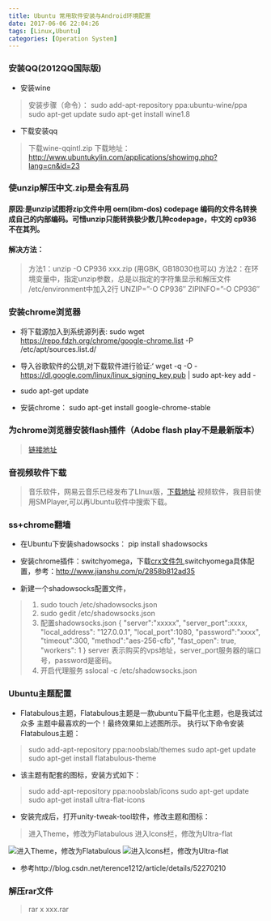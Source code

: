 ```yaml
---
title: Ubuntu 常用软件安装与Android环境配置
date: 2017-06-06 22:04:26
tags: [Linux,Ubuntu]
categories: [Operation System]
---
```


### **安装QQ(2012QQ国际版)**
- 安装wine
> 安装步骤（命令）：
>  sudo add-apt-repository ppa:ubuntu-wine/ppa
>  sudo apt-get update
>  sudo apt-get install wine1.8

- 下载安装qq
> 下载wine-qqintl.zip
> 下载地址：http://www.ubuntukylin.com/applications/showimg.php?lang=cn&id=23

<!-- more -->

### **使unzip解压中文.zip是会有乱码**
#### **原因:是unzip试图将zip文件中用 oem(ibm-dos) codepage 编码的文件名转换成自己的内部编码。可惜unzip只能转换极少数几种codepage，中文的 cp936 不在其列。**
#### 解决方法：
>方法1：unzip -O CP936 xxx.zip (用GBK, GB18030也可以)
>方法2：在环境变量中，指定unzip参数，总是以指定的字符集显示和解压文件 
/etc/environment中加入2行
UNZIP=”-O CP936″
ZIPINFO=”-O CP936″

### **安装chrome浏览器**
- 将下载源加入到系统源列表:
  sudo wget https://repo.fdzh.org/chrome/google-chrome.list -P /etc/apt/sources.list.d/

-  导入谷歌软件的公钥,对下载软件进行验证:‘
wget -q -O - https://dl.google.com/linux/linux_signing_key.pub  | sudo apt-key add -

- sudo apt-get update

- 安装chrome：
sudo apt-get install google-chrome-stable


### **为chrome浏览器安装flash插件（Adobe flash play不是最新版本）**
> [链接地址](http://blog.csdn.net/kh896424665/article/details/54879608)

### **音视频软件下载**
> 音乐软件，网易云音乐已经发布了LInux版，[下载地址](http://music.163.com/#/download)
> 视频软件，我目前使用SMPlayer,可以再Ubuntu软件中搜索下载。

### **ss+chrome翻墙**

- 在Ubuntu下安装shadowsocks：
pip install  shadowsocks

- 安装chrome插件：switchyomega，下载[crx文件包](https://github.com/FelisCatus/SwitchyOmega/releases),switchyomega具体配置，参考：http://www.jianshu.com/p/2858b812ad35

- 新建一个shadowsocks配置文件，
> 1. sudo touch /etc/shadowsocks.json
> 2. sudo gedit /etc/shadowsocks.json
> 3. 配置shadowsocks.json
> {
    "server":"xxxxx", 
    "server_port":xxxx,
    "local_address": "127.0.0.1",
    "local_port":1080,
    "password":"xxxx",
    "timeout":300,
    "method":"aes-256-cfb",
    "fast_open": true,
    "workers": 1
}
server 表示购买的vps地址，server_port服务器的端口号，password是密码。
> 4. 开启代理服务 
> sslocal -c /etc/shadowsocks.json

### **Ubuntu主题配置**
- Flatabulous主题，Flatabulous主题是一款ubuntu下扁平化主题，也是我试过众多    主题中最喜欢的一个！最终效果如上述图所示。
执行以下命令安装Flatabulous主题：
> sudo add-apt-repository ppa:noobslab/themes
> sudo apt-get update
> sudo apt-get install flatabulous-theme

- 该主题有配套的图标，安装方式如下：
> sudo add-apt-repository ppa:noobslab/icons
sudo apt-get update
sudo apt-get install ultra-flat-icons

- 安装完成后，打开unity-tweak-tool软件，修改主题和图标：
> 进入Theme，修改为Flatabulous
> 进入Icons栏，修改为Ultra-flat

![进入Theme，修改为Flatabulous](http://upload-images.jianshu.io/upload_images/1939402-496b2d2d058b4af5?imageMogr2/auto-orient/strip%7CimageView2/2/w/1240)
![进入Icons栏，修改为Ultra-flat](http://upload-images.jianshu.io/upload_images/1939402-05e0be5e419d4c0a?imageMogr2/auto-orient/strip%7CimageView2/2/w/1240)

- 参考http://blog.csdn.net/terence1212/article/details/52270210

### **解压rar文件**
> rar x xxx.rar

